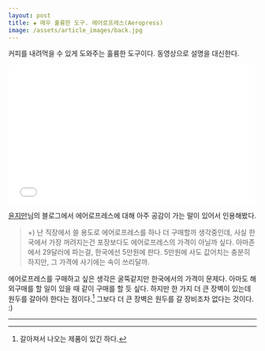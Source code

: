 ```yaml
---  
layout: post  
title: ✚ 매우 훌륭한 도구. 에어로프레스(Aeropress)
image: /assets/article_images/back.jpg  
---  
```


커피를 내려먹을 수 있게 도와주는 훌륭한 도구이다. 동영상으로 설명을 대신한다. 
<div>  
<iframe src="//player.vimeo.com/video/40980282" width="500" height="281" frameborder="0" webkitallowfullscreen mozallowfullscreen allowfullscreen></iframe><p></p>
</div>  

[윤지만](http://yoonjiman.net/author/yoonjimangmail-com/)님의 블로그에서 에어로프레스에 대해 아주 공감이 가는 말이 있어서 인용해봤다.  

> +) 난 직장에서 쓸 용도로 에어로프레스를 하나 더 구매할까 생각중인데, 사실 한국에서 가장 꺼려지는건 포장보다도 에어로프레스의 가격이 아닐까 싶다. 아마존에서 29달러에 파는걸, 한국에선 5만원에 판다. 5만원에 사도 값어치는 충분히 하지만, 그 가격에 사기에는 속이 쓰리달까.

에어로프레스를 구매하고 싶은 생각은 굴뚝같지만 한국에서의 가격이 문제다. 아마도 해외구매를 할 일이 있을 때 같이 구매를 할 듯 싶다. 하지만 한 가지 더 큰 장벽이 있는데 원두를 갈아야 한다는 점이다.[^1] 그보다 더 큰 장벽은 원두를 갈 장비조차 없다는 것이다. :)

---
[^1]: 갈아져서 나오는 제품이 있긴 하다.